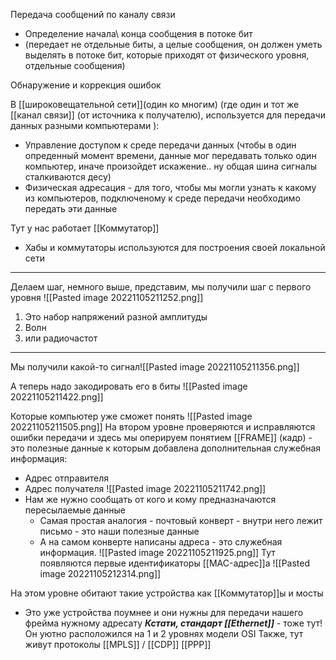 Передача сообщений по каналу связи
- Определение начала\ конца сообщения в потоке бит
- (передает не отдельные биты, а целые сообщения, он должен уметь выделять в потоке бит, которые приходят от физического уровня, отдельные сообщения)

Обнаружение и коррекция ошибок

В [[широковещательной сети]](один ко многим) (где один и тот же [[канал связи]] (от источника к получателю), используется для передачи данных разными компьютерами  ):
- Управление доступом к среде передачи данных (чтобы в один опреденный момент времени, данные мог передавать только один компьютер, иначе произойдет искажение.. ну общая шина сигналы сталкиваются десу)
- Физическая адресация - для того, чтобы мы могли узнать к какому из компьютеров, подключеному к среде передачи необходимо передать эти данные

Тут у нас работает [[Коммутатор]] 

- Хабы и коммутаторы используются для построения своей локальной сети
------------------------------------------------------------
Делаем шаг, немного выше, представим, мы получили шаг с первого уровня
![[Pasted image 20221105211252.png]]
1. Это набор напряжений разной амплитуды
2. Волн
3. или радиочастот
--------------------------------------

Мы получили какой-то сигнал![[Pasted image 20221105211356.png]]

А теперь надо закодировать его в биты
![[Pasted image 20221105211422.png]]

Которые компьютер уже сможет понять
![[Pasted image 20221105211505.png]]
На втором уровне проверяются и исправляются ошибки передачи и здесь мы оперируем понятием [[FRAME]]  (кадр)  - это полезные данные к которым добавлена дополнительная служебная информация:
- Адрес отправителя 
- Адрес получателя
![[Pasted image 20221105211742.png]]
- Нам же нужно сообщать от кого и кому предназначаются пересылаемые данные
	- Самая простая аналогия - почтовый конверт - внутри него лежит письмо - это наши полезные данные 
	- А на самом конверте написаны адреса - это служебная информация.
	![[Pasted image 20221105211925.png]]
	Тут появляются первые идентификаторы [[MAC-адрес]]а 
![[Pasted image 20221105212314.png]]


На этом уровне обитают такие устройства как [[Коммутатор]]ы и мосты
- Это уже устройства поумнее и они нужны для передачи нашего фрейма нужному адресату
***Кстати, стандарт [[Ethernet]]*** - тоже тут!
Он уютно расположился на 1 и 2 уровнях модели OSI
Также, тут живут протоколы [[MPLS]] / [[CDP]] [[PPP]]

